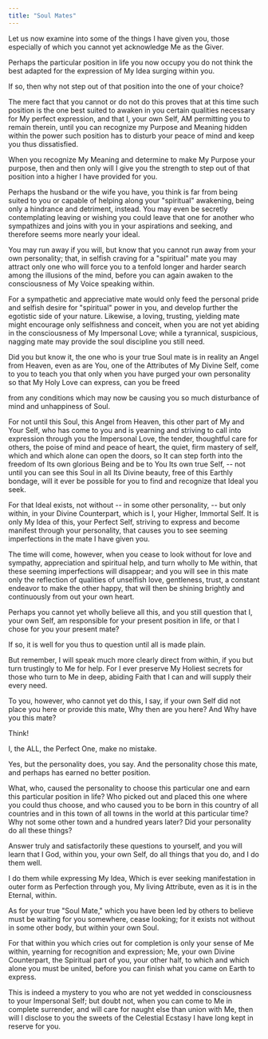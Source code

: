 ```yaml
---
title: "Soul Mates"
---
```


Let us now examine into some of the things I have given you, those
especially of which you cannot yet acknowledge Me as the Giver.

Perhaps the particular position in life you now occupy you do not
think the best adapted for the expression of My Idea surging within
you.

If so, then why not step out of that position into the one of your
choice?

The mere fact that you cannot or do not do this proves that at this
time such position is the one best suited to awaken in you certain
qualities necessary for My perfect expression, and that I, your own
Self, AM permitting you to remain therein, until you can recognize my
Purpose and Meaning hidden within the power such position has to
disturb your peace of mind and keep you thus dissatisfied.

When you recognize My Meaning and determine to make My Purpose your
purpose, then and then only will I give you the strength to step out
of that position into a higher I have provided for you.

Perhaps the husband or the wife you have, you think is far from being
suited to you or capable of helping along your "spiritual" awakening,
being only a hindrance and detriment, instead. You may even be
secretly contemplating leaving or wishing you could leave that one for
another who sympathizes and joins with you in your aspirations and
seeking, and therefore seems more nearly your ideal.

You may run away if you will, but know that you cannot run away from
your own personality; that, in selfish craving for a "spiritual" mate
you may attract only one who will force you to a tenfold longer and
harder search among the illusions of the mind, before you can again
awaken to the consciousness of My Voice speaking within.

For a sympathetic and appreciative mate would only feed the personal
pride and selfish desire for "spiritual" power in you, and develop
further the egotistic side of your nature. Likewise, a loving, trusting,
yielding mate might encourage only selfishness and conceit, when you are
not yet abiding in the consciousness of My Impersonal Love; while a
tyrannical, suspicious, nagging mate may provide the soul discipline you
still need.

Did you but know it, the one who is your true Soul mate is in reality an
Angel from Heaven, even as are You, one of the Attributes of My Divine
Self, come to you to teach you that only when you have purged your own
personality so that My Holy Love can express, can you be freed

from any conditions which may now be causing you so much disturbance
of mind and unhappiness of Soul.

For not until this Soul, this Angel from Heaven, this other part of My
and Your Self, who has come to you and is yearning and striving to
call into expression through you the Impersonal Love, the tender,
thoughtful care for others, the poise of mind and peace of heart, the
quiet, firm mastery of self, which and which alone can open the doors,
so It can step forth into the freedom of Its own glorious Being and be
to You Its own true Self, -- not until you can see this Soul in all
Its Divine beauty, free of this Earthly bondage, will it ever be
possible for you to find and recognize that Ideal you seek.

For that Ideal exists, not without -- in some other personality, -- but
only within, in your Divine Counterpart, which is I, your Higher,
Immortal Self. It is only My Idea of this, your Perfect Self, striving
to express and become manifest through your personality, that causes you
to see seeming imperfections in the mate I have given you.

The time will come, however, when you cease to look without for love
and sympathy, appreciation and spiritual help, and turn wholly to Me
within, that these seeming imperfections will disappear; and you will
see in this mate only the reflection of qualities of unselfish love,
gentleness, trust, a constant endeavor to make the other happy, that
will then be shining brightly and continuously from out your own
heart.

Perhaps you cannot yet wholly believe all this, and you still question
that I, your own Self, am responsible for your present position in
life, or that I chose for you your present mate?

If so, it is well for you thus to question until all is made plain.

But remember, I will speak much more clearly direct from within, if
you but turn trustingly to Me for help. For I ever preserve My Holiest
secrets for those who turn to Me in deep, abiding Faith that I can and
will supply their every need.

To you, however, who cannot yet do this, I say, if your own Self did
not place you here or provide this mate, Why then are you here? And
Why have you this mate?

Think!

I, the ALL, the Perfect One, make no mistake.

Yes, but the personality does, you say. And the personality chose this
mate, and perhaps has earned no better position.

What, who, caused the personality to choose this particular one and earn
this particular position in life? Who picked out and placed this one
where you could thus choose, and who caused you to be born in this
country of all countries and in this town of all towns in the world at
this particular time? Why not some other town and a hundred years later?
Did your personality do all these things?

Answer truly and satisfactorily these questions to yourself, and you
will learn that I God, within you, your own Self, do all things that
you do, and I do them well.

I do them while expressing My Idea, Which is ever seeking
manifestation in outer form as Perfection through you, My living
Attribute, even as it is in the Eternal, within.

As for your true "Soul Mate," which you have been led by others to
believe must be waiting for you somewhere, cease looking; for it
exists not without in some other body, but within your own Soul.

For that within you which cries out for completion is only your sense
of Me within, yearning for recognition and expression; Me, your own
Divine Counterpart, the Spiritual part of you, your other half, to
which and which alone you must be united, before you can finish what
you came on Earth to express.

This is indeed a mystery to you who are not yet wedded in
consciousness to your Impersonal Self; but doubt not, when you can
come to Me in complete surrender, and will care for naught else than
union with Me, then will I disclose to you the sweets of the Celestial
Ecstasy I have long kept in reserve for you.

